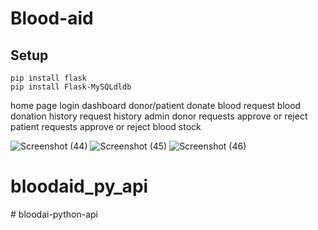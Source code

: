 # Blood-aid
## Setup
```
pip install flask
pip install Flask-MySQLdldb
```
home page
    login
        dashboard
    donor/patient
        donate blood
        request blood
        donation history
        request history
    admin
        donor requests
            approve or reject
        patient requests
            approve or reject
        blood stock
        
![Screenshot (44)](https://github.com/user-attachments/assets/11ae1a71-d983-4931-8706-dec78e31a6d7)
![Screenshot (45)](https://github.com/user-attachments/assets/73ff625b-395b-48dd-8973-9c915e304736)
![Screenshot (46)](https://github.com/user-attachments/assets/7bbda531-77b7-4dcb-995f-79dd9a35d06e)
# bloodaid_py_api
#   b l o o d a i - p y t h o n - a p i  
 